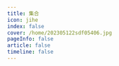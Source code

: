 ```yaml
---
title: 集合
icon: jihe
index: false
cover: /home/202305122sdf05406.jpg
pageInfo: false
article: false
timeline: false
---
```

<div class="catalog-display-container">
  <AutoCatalog  />
</div>


